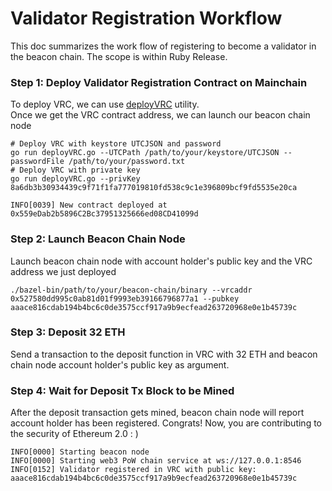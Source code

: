 # Validator Registration Workflow

This doc summarizes the work flow of registering to become a validator in the beacon chain. The scope is within Ruby Release.

### Step 1: Deploy Validator Registration Contract on Mainchain

To deploy VRC, we can use [deployVRC](https://github.com/terenc3t/geth-sharding/tree/contract-util/contracts/deployVRC) utility.  
Once we get the VRC contract address, we can launch our beacon chain node
```
# Deploy VRC with keystore UTCJSON and password
go run deployVRC.go --UTCPath /path/to/your/keystore/UTCJSON --passwordFile /path/to/your/password.txt
# Deploy VRC with private key
go run deployVRC.go --privKey 8a6db3b30934439c9f71f1fa777019810fd538c9c1e396809bcf9fd5535e20ca

INFO[0039] New contract deployed at 0x559eDab2b5896C2Bc37951325666ed08CD41099d
```

### Step 2: Launch Beacon Chain Node
Launch beacon chain node with account holder's public key and the VRC address we just deployed
```
./bazel-bin/path/to/your/beacon-chain/binary --vrcaddr 0x527580dd995c0ab81d01f9993eb39166796877a1 --pubkey aaace816cdab194b4bc6c0de3575ccf917a9b9ecfead263720968e0e1b45739c

```

### Step 3: Deposit 32 ETH

Send a transaction to the deposit function in VRC with 32 ETH and beacon chain node account holder's public key as argument.


### Step 4: Wait for Deposit Tx Block to be Mined

After the deposit transaction gets mined, beacon chain node will report account holder has been registered. Congrats! Now, you are contributing to the security of Ethereum 2.0 : )
```
INFO[0000] Starting beacon node
INFO[0000] Starting web3 PoW chain service at ws://127.0.0.1:8546
INFO[0152] Validator registered in VRC with public key: aaace816cdab194b4bc6c0de3575ccf917a9b9ecfead263720968e0e1b45739c
```

